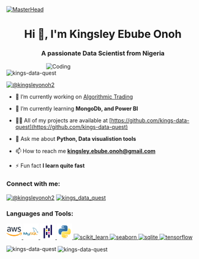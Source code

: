 [![MasterHead](https://mir-s3-cdn-cf.behance.net/project_modules/max_1200/54b6c068097599.5b50bca476b9b.gif)](https://rishavchanda.io)
<h1 align="center">Hi 👋, I'm Kingsley Ebube Onoh</h1>
<h3 align="center">A passionate Data Scientist from Nigeria</h3>
<img align="right" alt="Coding" width="400" src="https://media.tenor.com/2uyENRmiUt0AAAAC/coding.gif">

<p align="left"> <img src="https://komarev.com/ghpvc/?username=kings-data-quest&label=Profile%20views&color=0e75b6&style=flat" alt="kings-data-quest" /> </p>

<p align="left"> <a href="https://twitter.com/@kingsleyonoh2" target="blank"><img src="https://img.shields.io/twitter/follow/@kingsleyonoh2?logo=twitter&style=for-the-badge" alt="@kingsleyonoh2" /></a> </p>

- 🔭 I’m currently working on [Algorithmic Trading](https://github.com/kings-data-quest/Algo_trading)

- 🌱 I’m currently learning **MongoDb, and Power BI**

- 👨‍💻 All of my projects are available at [https://github.com/kings-data-quest](https://github.com/kings-data-quest)

- 💬 Ask me about **Python, Data visualistion tools**

- 📫 How to reach me **kingsley.ebube.onoh@gmail.com**

- ⚡ Fun fact **I learn quite fast**

<h3 align="left">Connect with me:</h3>
<p align="left">
<a href="https://twitter.com/@kingsleyonoh2" target="blank"><img align="center" src="https://raw.githubusercontent.com/rahuldkjain/github-profile-readme-generator/master/src/images/icons/Social/twitter.svg" alt="@kingsleyonoh2" height="30" width="40" /></a>
<a href="https://instagram.com/kings_data_quest" target="blank"><img align="center" src="https://raw.githubusercontent.com/rahuldkjain/github-profile-readme-generator/master/src/images/icons/Social/instagram.svg" alt="kings_data_quest" height="30" width="40" /></a>
</p>

<h3 align="left">Languages and Tools:</h3>
<p align="left"> <a href="https://aws.amazon.com" target="_blank" rel="noreferrer"> <img src="https://raw.githubusercontent.com/devicons/devicon/master/icons/amazonwebservices/amazonwebservices-original-wordmark.svg" alt="aws" width="40" height="40"/> </a> <a href="https://www.mysql.com/" target="_blank" rel="noreferrer"> <img src="https://raw.githubusercontent.com/devicons/devicon/master/icons/mysql/mysql-original-wordmark.svg" alt="mysql" width="40" height="40"/> </a> <a href="https://pandas.pydata.org/" target="_blank" rel="noreferrer"> <img src="https://raw.githubusercontent.com/devicons/devicon/2ae2a900d2f041da66e950e4d48052658d850630/icons/pandas/pandas-original.svg" alt="pandas" width="40" height="40"/> </a> <a href="https://www.python.org" target="_blank" rel="noreferrer"> <img src="https://raw.githubusercontent.com/devicons/devicon/master/icons/python/python-original.svg" alt="python" width="40" height="40"/> </a> <a href="https://scikit-learn.org/" target="_blank" rel="noreferrer"> <img src="https://upload.wikimedia.org/wikipedia/commons/0/05/Scikit_learn_logo_small.svg" alt="scikit_learn" width="40" height="40"/> </a> <a href="https://seaborn.pydata.org/" target="_blank" rel="noreferrer"> <img src="https://seaborn.pydata.org/_images/logo-mark-lightbg.svg" alt="seaborn" width="40" height="40"/> </a> <a href="https://www.sqlite.org/" target="_blank" rel="noreferrer"> <img src="https://www.vectorlogo.zone/logos/sqlite/sqlite-icon.svg" alt="sqlite" width="40" height="40"/> </a> <a href="https://www.tensorflow.org" target="_blank" rel="noreferrer"> <img src="https://www.vectorlogo.zone/logos/tensorflow/tensorflow-icon.svg" alt="tensorflow" width="40" height="40"/> </a> </p>

<p><img align="left" src="https://github-readme-stats.vercel.app/api/top-langs?username=kings-data-quest&show_icons=true&locale=en&layout=compact" alt="kings-data-quest" /></p>

<p>&nbsp;<img align="center" src="https://github-readme-stats.vercel.app/api?username=kings-data-quest&show_icons=true&locale=en" alt="kings-data-quest" /></p>


